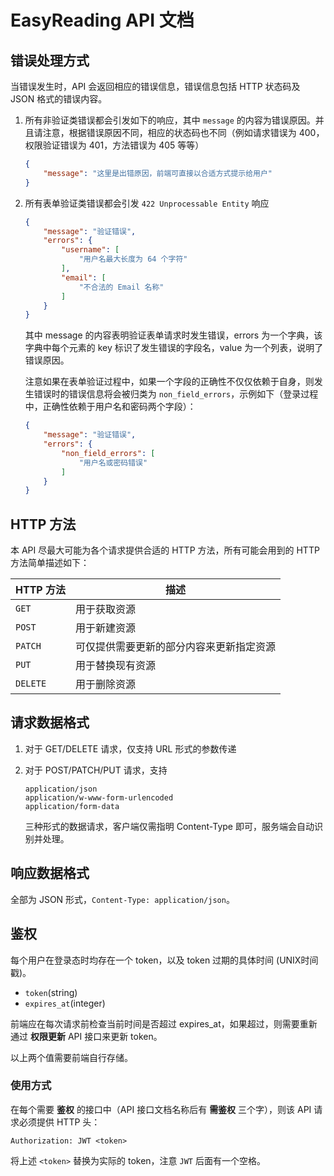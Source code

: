# EasyReading API 文档

## 错误处理方式

当错误发生时，API 会返回相应的错误信息，错误信息包括 HTTP 状态码及 JSON 格式的错误内容。

1. 所有非验证类错误都会引发如下的响应，其中 `message` 的内容为错误原因。并且请注意，根据错误原因不同，相应的状态码也不同（例如请求错误为 400，权限验证错误为 401，方法错误为 405 等等）

    ```json
    {
        "message": "这里是出错原因，前端可直接以合适方式提示给用户"
    }
    ```

2. 所有表单验证类错误都会引发 `422 Unprocessable Entity` 响应

    ```json
    {
        "message": "验证错误",
        "errors": {
            "username": [
                "用户名最大长度为 64 个字符"
            ],
            "email": [
                "不合法的 Email 名称"
            ]
        }
    }
    ```

    其中 message 的内容表明验证表单请求时发生错误，errors 为一个字典，该字典中每个元素的 key 标识了发生错误的字段名，value 为一个列表，说明了错误原因。
    
    注意如果在表单验证过程中，如果一个字段的正确性不仅仅依赖于自身，则发生错误时的错误信息将会被归类为 `non_field_errors`，示例如下（登录过程中，正确性依赖于用户名和密码两个字段）：
    
    ```json
    {
        "message": "验证错误",
        "errors": {
            "non_field_errors": [
                "用户名或密码错误"
            ]
        }
    }
    ```
    
## HTTP 方法

本 API 尽最大可能为各个请求提供合适的 HTTP 方法，所有可能会用到的 HTTP 方法简单描述如下：

| HTTP 方法 | 描述 |
| --- | --- |
| `GET` | 用于获取资源 |
| `POST` | 用于新建资源 |
| `PATCH` | 可仅提供需要更新的部分内容来更新指定资源 |
| `PUT` | 用于替换现有资源 |
| `DELETE` | 用于删除资源 |

## 请求数据格式

1. 对于 GET/DELETE 请求，仅支持 URL 形式的参数传递
2. 对于 POST/PATCH/PUT 请求，支持

    ```
    application/json
    application/w-www-form-urlencoded
    application/form-data
    ```
    
    三种形式的数据请求，客户端仅需指明 Content-Type 即可，服务端会自动识别并处理。
    
## 响应数据格式

全部为 JSON 形式，`Content-Type: application/json`。

## 鉴权

每个用户在登录态时均存在一个 token，以及 token 过期的具体时间 (UNIX时间戳)。

* `token`(string)
* `expires_at`(integer)

前端应在每次请求前检查当前时间是否超过 expires_at，如果超过，则需要重新通过 **权限更新** API 接口来更新 token。

以上两个值需要前端自行存储。

### 使用方式

在每个需要 **鉴权** 的接口中（API 接口文档名称后有 **需鉴权** 三个字），则该 API 请求必须提供 HTTP 头：

```
Authorization: JWT <token>
```

将上述 `<token>` 替换为实际的 token，注意 `JWT` 后面有一个空格。

